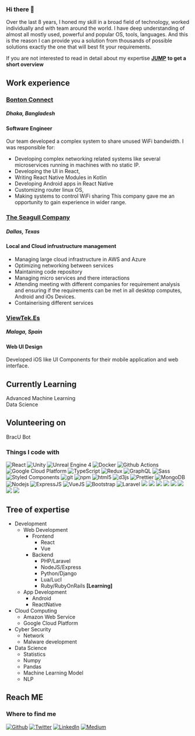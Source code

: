 ### Hi there 👋

Over the last 8 years, I honed my skill in a broad field of technology, worked individually and with team around the world. I have deep understanding of almost all mostly used, powerful and popular OS, tools, languages. And this is the reason I can provide you a solution from thousands of possible solutions exactly the one that will best fit your requirements.

If you are not interested to read in detail about my expertise [**JUMP**](#work-experience) **to get a short overview**


<!--
**robinmollah/robinmollah** is a ✨ _special_ ✨ repository because its `README.md` (this file) appears on your GitHub profile.

Here are some ideas to get you started:

- 🔭 I’m currently working on ...
- 🌱 I’m currently learning ...
- 👯 I’m looking to collaborate on ...
- 🤔 I’m looking for help with ...
- 💬 Ask me about ...
- 📫 How to reach me: ...
- 😄 Pronouns: ...
- ⚡ Fun fact: ...
-->
## Work experience
### [Bonton Connect](http://bonton.app)
##### Dhaka, Bangladesh
#### Software Engineer
Our team developed a complex system to share unused WiFi bandwidth. I was responsible for:
- Developing complex networking related systems like several microservices running in machines with no static IP.
- Developing the UI in React,
- Writing React Native Modules in Kotlin
- Developing Android apps in React Native
- Customizing router linux OS,
- Making systems to control WiFi sharing
This company gave me an opportunity to gain experience in wider range.

### [The Seagull Company](https://www.seagullcompany.com/)
##### Dallas, Texas
#### Local and Cloud infrustructure management
- Managing large cloud infrastructure in AWS and Azure
- Optimizing networking between services
- Maintaining code repository
- Managing micro services and there interactions
- Attending meeting with different companies for requirement analysis and ensuring if the requirements can be met in all desktop computes, Android and iOs Devices.
- Containerising different services

### [ViewTek.Es](http://viewtek.es)
##### Malaga, Spain
#### Web UI Design
Developed iOS like UI Components for their mobile application and web interface.

## Currently Learning
Advanced Machine Learning   
Data Science   

## Volunteering on
BracU Bot

<h3>Things I code with</h3>
<p>
  <img alt="React" src="https://img.shields.io/badge/-React-45b8d8?style=flat-square&logo=react&logoColor=white" />
  <img alt="Unity" src="https://img.shields.io/badge/-Unity-8DD6F9?style=flat-square&logo=unity&logoColor=white" />
  <img alt="Unreal Engine 4" src="https://img.shields.io/badge/-Unreal_Engine_4-5849BE?style=flat-square&logo=ue4&logoColor=white" />
  <img alt="Docker" src="https://img.shields.io/badge/-Docker-46a2f1?style=flat-square&logo=docker&logoColor=white" />
  <img alt="Github Actions" src="https://img.shields.io/badge/-Github_Actions-2088FF?style=flat-square&logo=github-actions&logoColor=white" />
  <img alt="Google Cloud Platform" src="https://img.shields.io/badge/-Google_Cloud_Platform-1a73e8?style=flat-square&logo=google-cloud&logoColor=white" />
  <img alt="TypeScript" src="https://img.shields.io/badge/-TypeScript-007ACC?style=flat-square&logo=typescript&logoColor=white" />
<!--   <img alt="Apollo" src="https://img.shields.io/badge/-Apollo%20GraphQL-311C87?style=flat-square&logo=apollo-graphql&logoColor=white" /> -->
<!--   <img alt="Heroku" src="https://img.shields.io/badge/-Heroku-430098?style=flat-square&logo=heroku&logoColor=white" /> -->
  <img alt="Redux" src="https://img.shields.io/badge/-Redux-764ABC?style=flat-square&logo=redux&logoColor=white" />
  <img alt="GraphQL" src="https://img.shields.io/badge/-GraphQL-E10098?style=flat-square&logo=graphql&logoColor=white" />
  <img alt="Sass" src="https://img.shields.io/badge/-Sass-CC6699?style=flat-square&logo=sass&logoColor=white" />
  <img alt="Styled Components" src="https://img.shields.io/badge/-Styled_Components-db7092?style=flat-square&logo=styled-components&logoColor=white" />
  <img alt="git" src="https://img.shields.io/badge/-Git-F05032?style=flat-square&logo=git&logoColor=white" />
<!--   <img alt="NestJs" src="https://img.shields.io/badge/-NestJs-ea2845?style=flat-square&logo=nestjs&logoColor=white" /> -->
<!--   <img alt="angular" src="https://img.shields.io/badge/-Angular-DD0031?style=flat-square&logo=angular&logoColor=white" /> -->
  <img alt="npm" src="https://img.shields.io/badge/-NPM-CB3837?style=flat-square&logo=npm&logoColor=white" />
  <img alt="html5" src="https://img.shields.io/badge/-HTML5-E34F26?style=flat-square&logo=html5&logoColor=white" />
<!--   <img alt="Brave browser" src="https://img.shields.io/badge/-Brave_Browser-FB542B?style=flat-square&logo=brave&logoColor=white" /> -->
<!--   <img alt="Rollup" src="https://img.shields.io/badge/-Rollup-EC4A3F?style=flat-square&logo=rollup.js&logoColor=white" /> -->
  <img alt="d3js" src="https://img.shields.io/badge/-D3.js-F9A03C?style=flat-square&logo=d3.js&logoColor=white" />
  <img alt="Prettier" src="https://img.shields.io/badge/-Prettier-F7B93E?style=flat-square&logo=prettier&logoColor=white" />
  <img alt="MongoDB" src="https://img.shields.io/badge/-MongoDB-13aa52?style=flat-square&logo=mongodb&logoColor=white" />
  <img alt="Nodejs" src="https://img.shields.io/badge/-Nodejs-43853d?style=flat-square&logo=Node.js&logoColor=white" />
  <img alt="ExpressJS" src="https://img.shields.io/badge/Express.js-000000?style=for-the-badge&logo=express&logoColor=white" />
  <img alt="VueJS" src="https://img.shields.io/badge/Vue.js-35495E?style=for-the-badge&logo=vue-dot-js&logoColor=4FC08D" />
  
  <img alt="Bootstrap" src="https://img.shields.io/badge/Bootstrap-563D7C?style=for-the-badge&logo=bootstrap&logoColor=white" />
  <img alt="Laravel" src="https://img.shields.io/badge/Laravel-FF2D20?style=for-the-badge&logo=laravel&logoColor=white" />
  <img src="https://img.shields.io/badge/next.js-000000?style=for-the-badge&logo=nextdotjs&logoColor=white"/>
  <img src="https://img.shields.io/badge/firebase-ffca28?style=for-the-badge&logo=firebase&logoColor=black"/> 
  <img src="https://img.shields.io/badge/Postman-FF6C37?style=for-the-badge&logo=Postman&logoColor=white"/> 
  <img src="https://img.shields.io/badge/Insomnia-5849be?style=for-the-badge&logo=Insomnia&logoColor=white"/> 
<!--   <img src="https://img.shields.io/badge/Jenkins-D24939?style=for-the-badge&logo=Jenkins&logoColor=white"/> -->
<!--   <img src="https://img.shields.io/badge/PowerShell-5391FE?style=for-the-badge&logo=PowerShell&logoColor=white"/>  -->
  <img src="https://img.shields.io/badge/Nginx-009639?style=for-the-badge&logo=nginx&logoColor=white"/> 
  <img src="https://img.shields.io/badge/ChartJS-FF6384?style=for-the-badge&logo=chart-dot-js&logoColor=white"/>
  <img src="https://img.shields.io/badge/Xampp-F37623?style=for-the-badge&logo=xampp&logoColor=white" />
  <img src="https://img.shields.io/badge/Amazon_AWS-232F3E?style=for-the-badge&logo=amazon-aws&logoColor=white" /> 
</p>

## Tree of expertise

* Development
  * Web Development
    * Frontend
      * React
      * Vue
    * Backend
      * PHP/Laravel
      * NodeJS/Express
      * Python/Django
      * Lua/LucI
      * Ruby/RubyOnRails **[Learning]**
  * App Development
    * Android
    * ReactNative
* Cloud Computing
  * Amazon Web Service
  * Google Cloud Platform
* Cyber Security
  * Network
  * Malware development
* Data Science
  * Statistics
  * Numpy
  * Pandas
  * Machine Learning Model
  * NLP

## Reach ME
<h3>Where to find me</h3>
<p><a href="https://github.com/robinmollah" target="_blank"><img alt="Github" src="https://img.shields.io/badge/GitHub-%2312100E.svg?&style=for-the-badge&logo=Github&logoColor=white" /></a> <a href="https://twitter.com/robinsajin" target="_blank"><img alt="Twitter" src="https://img.shields.io/badge/twitter-%231DA1F2.svg?&style=for-the-badge&logo=twitter&logoColor=white" /></a> <a href="https://www.linkedin.com/in/robinmollah" target="_blank"><img alt="LinkedIn" src="https://img.shields.io/badge/linkedin-%230077B5.svg?&style=for-the-badge&logo=linkedin&logoColor=white" /></a> <a href="https://medium.com/@robinmollah" target="_blank"><img alt="Medium" src="https://img.shields.io/badge/medium-%2312100E.svg?&style=for-the-badge&logo=medium&logoColor=white" /></a>
</p>
